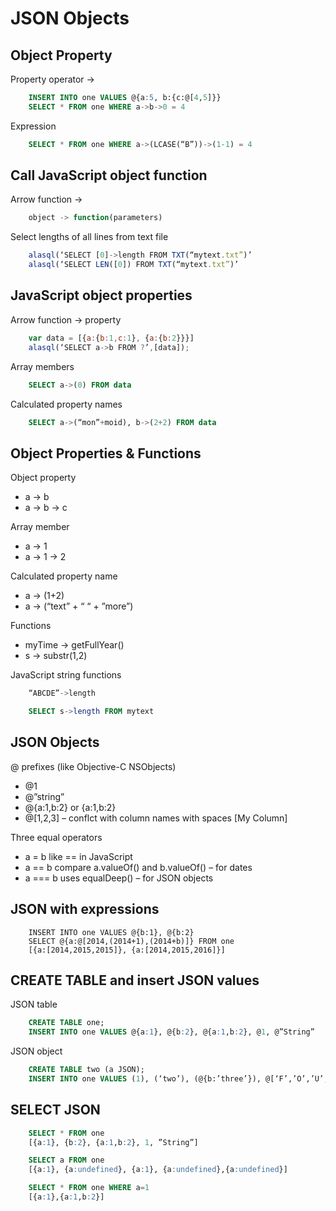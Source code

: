# JSON Objects

## Object Property
Property operator -> 
```sql
    INSERT INTO one VALUES @{a:5, b:{c:@[4,5]}}
    SELECT * FROM one WHERE a->b->0 = 4
```
Expression
```sql
    SELECT * FROM one WHERE a->(LCASE(“B”))->(1-1) = 4
```

## Call JavaScript object function
Arrow function ->
```js
    object -> function(parameters)
```
Select lengths of all lines from text file
```js
    alasql(‘SELECT [0]->length FROM TXT(“mytext.txt”)’
    alasql(‘SELECT LEN([0]) FROM TXT(“mytext.txt”)’
```

## JavaScript object properties
Arrow function -> property
```js
    var data = [{a:{b:1,c:1}, {a:{b:2}}}]
    alasql(‘SELECT a->b FROM ?’,[data]);
```

Array members
```sql
    SELECT a->(0) FROM data
```

Calculated property names
```sql
    SELECT a->(“mon”+moid), b->(2+2) FROM data
```

## Object Properties & Functions

Object property
* a -> b
* a -> b -> c

Array member
* a -> 1
* a -> 1 -> 2

Calculated property name
* a -> (1+2)
* a -> (“text” + “ “ + ”more”)

Functions
* myTime -> getFullYear()
* s -> substr(1,2)

JavaScript string functions
```js
    “ABCDE”->length
```
```sql
    SELECT s->length FROM mytext
```

## JSON Objects

@ prefixes (like Objective-C NSObjects)
* @1
* @”string”
* @{a:1,b:2} or {a:1,b:2}
* @[1,2,3] – conflct with column names with spaces [My Column]

Three equal operators
* a = b like == in JavaScript
* a == b compare a.valueOf() and b.valueOf() – for dates
* a === b uses equalDeep() – for JSON objects

## JSON with expressions
```sqlCREATE TABLE one;
    INSERT INTO one VALUES @{b:1}, @{b:2}
    SELECT @{a:@[2014,(2014+1),(2014+b)]} FROM one
    [{a:[2014,2015,2015]}, {a:[2014,2015,2016]}]
```

## CREATE TABLE and insert JSON values

JSON table
```sql
    CREATE TABLE one;
    INSERT INTO one VALUES @{a:1}, @{b:2}, @{a:1,b:2}, @1, @”String”
```

JSON object
```sql
    CREATE TABLE two (a JSON);
    INSERT INTO one VALUES (1), (‘two’), (@{b:’three’}), @[‘F’,’O’,’U’,’R’]
```

## SELECT JSON
```sql
    SELECT * FROM one
    [{a:1}, {b:2}, {a:1,b:2}, 1, ”String”]

    SELECT a FROM one
    [{a:1}, {a:undefined}, {a:1}, {a:undefined},{a:undefined}]

    SELECT * FROM one WHERE a=1
    [{a:1},{a:1,b:2}]
```



